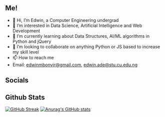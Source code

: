 ## Me!
- 👋 Hi, I’m Edwin, a Computer Engineering undergrad
- 👀 I’m interested in Data Science, Artificial Intelligence and Web Development
- 🌱 I’m currently learning about Data Structures, AI/ML algorithms in Python and jQuery
- 💞️ I’m looking to collaborate on anything Python or JS based to increase my skill level
- 📫 How to reach me
-   Email: edwinmbonyjr@gmail.com, edwin.ade@stu.cu.edu.ng

## Socials


## Github Stats
[![GitHub Streak](https://streak-stats.demolab.com/?user=valentino7504)](https://git.io/streak-stats)
[![Anurag's GitHub stats](https://github-readme-stats.vercel.app/api?username=anuraghazra)](https://github.com/anuraghazra/github-readme-stats)
<!---
valentino7504/valentino7504 is a ✨ special ✨ repository because its `README.md` (this file) appears on your GitHub profile.
You can click the Preview link to take a look at your changes.
--->
